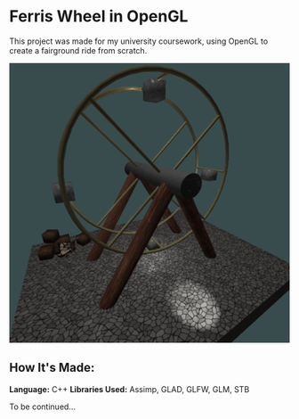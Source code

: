 # Ferris Wheel in OpenGL
This project was made for my university coursework, using OpenGL to create a fairground ride from scratch. 

![Cover Image](wheel.png)

## How It's Made:
**Language:** C++
**Libraries Used:** Assimp, GLAD, GLFW, GLM, STB

To be continued...


